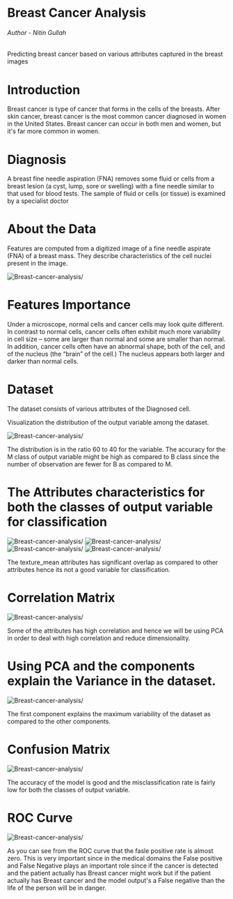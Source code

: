 # Breast Cancer Analysis
###### Author - Nitin Gullah 

Predicting breast cancer based on various attributes captured in the breast images


# Introduction
Breast cancer is type of cancer that forms in the cells of the breasts. After skin cancer, breast cancer is the most common cancer diagnosed in women in the United States. Breast cancer can occur in both men and women, but it's far more common in women.

# Diagnosis
A breast fine needle aspiration (FNA) removes some fluid or cells from a breast lesion (a cyst, lump, sore or swelling) with a fine needle similar to that used for blood tests. The sample of fluid or cells (or tissue) is examined by a specialist doctor


# About the Data
Features are computed from a digitized image of a fine needle aspirate (FNA) of a breast mass.  They describe characteristics of the cell nuclei present in the image.

![Breast-cancer-analysis/](images/0.png)


# Features Importance
Under a microscope, normal cells and cancer cells may look quite different. In contrast to normal cells, cancer cells often exhibit much more variability in cell size – some are larger than normal and some are smaller than normal. In addition, cancer cells often have an abnormal shape, both of the cell, and of the nucleus (the “brain” of the cell.) The nucleus appears both larger and darker than normal cells.



# Dataset

The dataset consists of various attributes of the Diagnosed cell. 

 Visualization the distribution of the output variable among the dataset.

![Breast-cancer-analysis/](images/1.png)

The distribution is in the ratio 60 to 40 for the variable. The accuracy for the M class of output variable might be high as compared to B class since the number of observation are fewer for B as compared to M.



# The Attributes characteristics for both the classes of output variable for classification 


![Breast-cancer-analysis/](images/2.png)
![Breast-cancer-analysis/](images/3.png)
![Breast-cancer-analysis/](images/4.png)
![Breast-cancer-analysis/](images/5.png)

The texture_mean  attributes has significant overlap as compared to other attributes hence its not a good variable for classification.





# Correlation Matrix

![Breast-cancer-analysis/](images/6.png)


Some of the attributes has high correlation and hence we will be using PCA in order to deal with high correlation and reduce dimensionality.




# Using PCA and the components explain the Variance in the dataset.


![Breast-cancer-analysis/](images/7.png)



The first component explains the maximum variability of the dataset as compared to the other components.







# Confusion Matrix




![Breast-cancer-analysis/](images/8.png)



The accuracy of the model is good and the misclassification rate is  fairly low for both the classes of  output variable.







# ROC Curve



![Breast-cancer-analysis/](images/9.png)


As you can see from the ROC curve that the fasle positive rate is almost zero. This is very important since in the medical domains the False positive and False Negative plays an important role since if the cancer is detected and the patient actually has Breast cancer might work but if the patient actually has Breast cancer and the model output's a False negative than the life of the person will be in danger.
